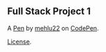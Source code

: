 Full Stack Project 1
--------------------


A [Pen](https://codepen.io/mehlu22/pen/yLqGgEm) by [mehlu22](https://codepen.io/mehlu22) on [CodePen](https://codepen.io).

[License](https://codepen.io/license/pen/yLqGgEm).
